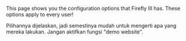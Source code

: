 This page shows you the configuration options that Firefly III has. These options apply to every user!

Pilihannya dijelaskan, jadi semestinya mudah untuk mengerti apa yang mereka lakukan. Jangan aktifkan fungsi "demo website".